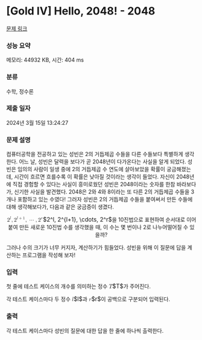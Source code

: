 # [Gold IV] Hello, 2048! - 2048 

[문제 링크](https://www.acmicpc.net/problem/2048) 

### 성능 요약

메모리: 44932 KB, 시간: 404 ms

### 분류

수학, 정수론

### 제출 일자

2024년 3월 15일 13:24:27

### 문제 설명

<p>컴퓨터공학을 전공하고 있는 성빈은 2의 거듭제곱 수들을 다른 수들보다 특별하게 생각한다. 어느 날, 성빈은 달력을 보다가 곧 2048년이 다가온다는 사실을 알게 되었다. 성빈은 임의의 사람이 일생 중에 2의 거듭제곱 수 연도에 살아보았을 확률이 궁금해졌는데, 시간이 흐르면 흐를수록 이 확률은 낮아질 것이라는 생각이 들었다. 자신이 2048년에 직접 경험할 수 있다는 사실이 흥미로웠던 성빈은 2048이라는 숫자를 한참 바라보다가, 신기한 사실을 발견했다. 2048은 2와 4와 8이라는 또 다른 2의 거듭제곱 수들을 3개나 포함하고 있는 수였다! 그러자 성빈은 2의 거듭제곱 수들을 붙여써서 만든 수들에 대해 생각해보다가, 다음과 같은 궁금증이 생겼다.</p>

<p style="text-align: center;"><mjx-container class="MathJax" jax="CHTML" style="font-size: 109%; position: relative;"> <mjx-math class="MJX-TEX" aria-hidden="true"><mjx-msup><mjx-mn class="mjx-n"><mjx-c class="mjx-c32"></mjx-c></mjx-mn><mjx-script style="vertical-align: 0.363em;"><mjx-mi class="mjx-i" size="s"><mjx-c class="mjx-c1D459 TEX-I"></mjx-c></mjx-mi></mjx-script></mjx-msup><mjx-mo class="mjx-n"><mjx-c class="mjx-c2C"></mjx-c></mjx-mo><mjx-msup space="2"><mjx-mn class="mjx-n"><mjx-c class="mjx-c32"></mjx-c></mjx-mn><mjx-script style="vertical-align: 0.363em;"><mjx-texatom size="s" texclass="ORD"><mjx-mi class="mjx-i"><mjx-c class="mjx-c1D459 TEX-I"></mjx-c></mjx-mi><mjx-mo class="mjx-n"><mjx-c class="mjx-c2B"></mjx-c></mjx-mo><mjx-mn class="mjx-n"><mjx-c class="mjx-c31"></mjx-c></mjx-mn></mjx-texatom></mjx-script></mjx-msup><mjx-mo class="mjx-n"><mjx-c class="mjx-c2C"></mjx-c></mjx-mo><mjx-mo class="mjx-n" space="2"><mjx-c class="mjx-c22EF"></mjx-c></mjx-mo><mjx-mo class="mjx-n" space="2"><mjx-c class="mjx-c2C"></mjx-c></mjx-mo><mjx-msup space="2"><mjx-mn class="mjx-n"><mjx-c class="mjx-c32"></mjx-c></mjx-mn><mjx-script style="vertical-align: 0.363em;"><mjx-mi class="mjx-i" size="s"><mjx-c class="mjx-c1D45F TEX-I"></mjx-c></mjx-mi></mjx-script></mjx-msup></mjx-math><mjx-assistive-mml unselectable="on" display="inline"><math xmlns="http://www.w3.org/1998/Math/MathML"><msup><mn>2</mn><mi>l</mi></msup><mo>,</mo><msup><mn>2</mn><mrow data-mjx-texclass="ORD"><mi>l</mi><mo>+</mo><mn>1</mn></mrow></msup><mo>,</mo><mo>⋯</mo><mo>,</mo><msup><mn>2</mn><mi>r</mi></msup></math></mjx-assistive-mml><span aria-hidden="true" class="no-mathjax mjx-copytext">$2^l, 2^{l+1}, \cdots, 2^r$</span></mjx-container>을 10진법으로 표현하여 순서대로 이어 붙여 만든 새로운 10진법 수를 생각했을 때, 이 수는 몇 번이나 2로 나누어떨어질 수 있을까?</p>

<p>그러나 수의 크기가 너무 커지자, 계산하기가 힘들었다. 성빈을 위해 이 질문에 답을 계산하는 프로그램을 작성해 보자!</p>

### 입력 

 <p>첫 줄에 테스트 케이스의 개수를 의미하는 정수 <mjx-container class="MathJax" jax="CHTML" style="font-size: 109%; position: relative;"><mjx-math class="MJX-TEX" aria-hidden="true"><mjx-mi class="mjx-i"><mjx-c class="mjx-c1D447 TEX-I"></mjx-c></mjx-mi></mjx-math><mjx-assistive-mml unselectable="on" display="inline"><math xmlns="http://www.w3.org/1998/Math/MathML"><mi>T</mi></math></mjx-assistive-mml><span aria-hidden="true" class="no-mathjax mjx-copytext">$T$</span></mjx-container>가 주어진다.</p>

<p>각 테스트 케이스마다 두 정수 <mjx-container class="MathJax" jax="CHTML" style="font-size: 109%; position: relative;"><mjx-math class="MJX-TEX" aria-hidden="true"><mjx-mi class="mjx-i"><mjx-c class="mjx-c1D459 TEX-I"></mjx-c></mjx-mi></mjx-math><mjx-assistive-mml unselectable="on" display="inline"><math xmlns="http://www.w3.org/1998/Math/MathML"><mi>l</mi></math></mjx-assistive-mml><span aria-hidden="true" class="no-mathjax mjx-copytext">$l$</span></mjx-container>과 <mjx-container class="MathJax" jax="CHTML" style="font-size: 109%; position: relative;"><mjx-math class="MJX-TEX" aria-hidden="true"><mjx-mi class="mjx-i"><mjx-c class="mjx-c1D45F TEX-I"></mjx-c></mjx-mi></mjx-math><mjx-assistive-mml unselectable="on" display="inline"><math xmlns="http://www.w3.org/1998/Math/MathML"><mi>r</mi></math></mjx-assistive-mml><span aria-hidden="true" class="no-mathjax mjx-copytext">$r$</span></mjx-container>이 공백으로 구분되어 입력된다.</p>

### 출력 

 <p>각 테스트 케이스마다 성빈의 질문에 대한 답을 한 줄에 하나씩 출력한다.</p>

